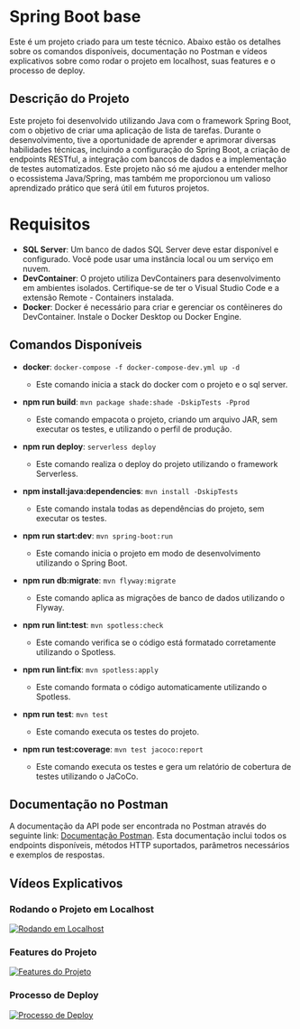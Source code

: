 # Spring Boot base

Este é um projeto criado para um teste técnico. Abaixo estão os detalhes sobre os comandos disponíveis, documentação no Postman e vídeos explicativos sobre como rodar o projeto em localhost, suas features e o processo de deploy.

## Descrição do Projeto

Este projeto foi desenvolvido utilizando Java com o framework Spring Boot, com o objetivo de criar uma aplicação de lista de tarefas. Durante o desenvolvimento, tive a oportunidade de aprender e aprimorar diversas habilidades técnicas, incluindo a configuração do Spring Boot, a criação de endpoints RESTful, a integração com bancos de dados e a implementação de testes automatizados. Este projeto não só me ajudou a entender melhor o ecossistema Java/Spring, mas também me proporcionou um valioso aprendizado prático que será útil em futuros projetos.

# Requisitos

- **SQL Server**: Um banco de dados SQL Server deve estar disponível e configurado. Você pode usar uma instância local ou um serviço em nuvem.
- **DevContainer**: O projeto utiliza DevContainers para desenvolvimento em ambientes isolados. Certifique-se de ter o Visual Studio Code e a extensão Remote - Containers instalada.
- **Docker**: Docker é necessário para criar e gerenciar os contêineres do DevContainer. Instale o Docker Desktop ou Docker Engine.

## Comandos Disponíveis

- **docker**: `docker-compose -f docker-compose-dev.yml up -d`
  - Este comando inicia a stack do docker com o projeto e o sql server.

- **npm run build**: `mvn package shade:shade -DskipTests -Pprod`
  - Este comando empacota o projeto, criando um arquivo JAR, sem executar os testes, e utilizando o perfil de produção.

- **npm run deploy**: `serverless deploy`
  - Este comando realiza o deploy do projeto utilizando o framework Serverless.

- **npm install:java:dependencies**: `mvn install -DskipTests`
  - Este comando instala todas as dependências do projeto, sem executar os testes.

- **npm run start:dev**: `mvn spring-boot:run`
  - Este comando inicia o projeto em modo de desenvolvimento utilizando o Spring Boot.

- **npm run db:migrate**: `mvn flyway:migrate`
  - Este comando aplica as migrações de banco de dados utilizando o Flyway.

- **npm run lint:test**: `mvn spotless:check`
  - Este comando verifica se o código está formatado corretamente utilizando o Spotless.

- **npm run lint:fix**: `mvn spotless:apply`
  - Este comando formata o código automaticamente utilizando o Spotless.

- **npm run test**: `mvn test`
  - Este comando executa os testes do projeto.

- **npm run test:coverage**: `mvn test jacoco:report`
  - Este comando executa os testes e gera um relatório de cobertura de testes utilizando o JaCoCo.

## Documentação no Postman

A documentação da API pode ser encontrada no Postman através do seguinte link: [Documentação Postman](https://documenter.getpostman.com/view/37022898/2sAYQamBFK). Esta documentação inclui todos os endpoints disponíveis, métodos HTTP suportados, parâmetros necessários e exemplos de respostas.

## Vídeos Explicativos

### Rodando o Projeto em Localhost

[![Rodando em Localhost](https://img.youtube.com/vi/cTVy5op7oSU/0.jpg)](https://www.youtube.com/watch?v=cTVy5op7oSU)

### Features do Projeto

[![Features do Projeto](https://img.youtube.com/vi/DfWLC354qDI/0.jpg)](https://www.youtube.com/watch?v=DfWLC354qDI)

### Processo de Deploy

[![Processo de Deploy](https://img.youtube.com/vi/9o80Xi5_MjY/0.jpg)](https://www.youtube.com/watch?v=9o80Xi5_MjY)
